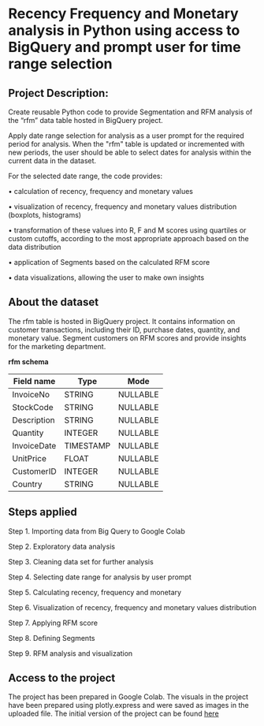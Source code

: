 # Recency Frequency and Monetary analysis in Python using access to BigQuery and prompt user for time range selection

## Project Description:

Create reusable Python code to provide Segmentation and RFM analysis of the “rfm” data table hosted in BigQuery project.

Apply date range selection for analysis as a user prompt for the required period for analysis. When the "rfm" table is updated or incremented with new periods, the user should be able to select dates for analysis within the current data in the dataset.

For the selected date range, the code provides:

  •	calculation of recency, frequency and monetary values
  
  •	visualization of recency, frequency and monetary values distribution (boxplots, histograms)
  
  •	transformation of these values into R, F and M scores using quartiles or custom cutoffs, according to the most appropriate approach based on the data distribution
  
  •	application of Segments based on the calculated RFM score
  
  •	data visualizations, allowing the user to make own insights

## About the dataset

The rfm table is hosted in BigQuery project. It contains information on customer transactions, including their ID, purchase dates, quantity, and monetary value. Segment customers on RFM scores and provide insights for the marketing department.

**rfm schema**

| Field name | Type | Mode |
|---------------|-----------|-----------|
| InvoiceNo | STRING | NULLABLE |
| StockCode | STRING | NULLABLE |
| Description | STRING | NULLABLE |
| Quantity | INTEGER | NULLABLE |
| InvoiceDate | TIMESTAMP | NULLABLE |	
| UnitPrice | FLOAT | NULLABLE |
| CustomerID | INTEGER | NULLABLE |
| Country | STRING | NULLABLE	|


## Steps applied

Step 1. Importing data from Big Query to Google Colab

Step 2. Exploratory data analysis

Step 3. Cleaning data set for further analysis

Step 4. Selecting date range for analysis by user prompt

Step 5. Calculating recency, frequency and monetary

Step 6. Visualization of recency, frequency and monetary values distribution

Step 7. Applying RFM score

Step 8. Defining Segments

Step 9. RFM analysis and visualization

## Access to the project
The project has been prepared in Google Colab. The visuals in the project have been prepared using plotly.express and were saved as images in the uploaded file. The initial version of the project can be found [here]( https://colab.research.google.com/drive/17qupcY8R4R9xrGV-vfLO3IkzENeMcYc1)

